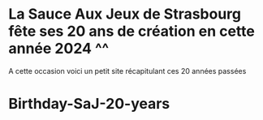# La Sauce Aux Jeux de Strasbourg fête ses 20 ans de création en cette année 2024 ^^

A cette occasion voici un petit site récapitulant ces 20 années passées

<!-- # React + Vite

This template provides a minimal setup to get React working in Vite with HMR and some ESLint rules.

Currently, two official plugins are available:

- [@vitejs/plugin-react](https://github.com/vitejs/vite-plugin-react/blob/main/packages/plugin-react/README.md) uses [Babel](https://babeljs.io/) for Fast Refresh
- [@vitejs/plugin-react-swc](https://github.com/vitejs/vite-plugin-react-swc) uses [SWC](https://swc.rs/) for Fast Refresh -->
# Birthday-SaJ-20-years
